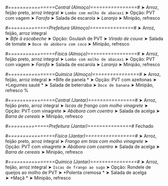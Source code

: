 
*#================Central (Almoço)================#*
➤ Arroz, feijão preto, arroz integral
➤ `Lombo com molho de abacaxi`
➤ Opção: PVT com vagem
➤ *Farofa*
➤ Salada de escarola
➤ *Laranja*
➤ Minipão, refresco

*#==============Prefeitura (Almoço)===============#*
➤ Arroz, feijão, arroz integral  
➤ *Bife à escabeche*
➤ Opção: Goulash de PVT 
➤ *Virado de couve*
➤ Salada de tomate
➤ `Doce de abóbora com coco`
➤ Minipão, refresco

*#================Física (Almoço)=================#*
➤ Arroz, feijão preto, arroz integral
➤ `Lombo com molho de abacaxi`
➤ Opção: PVT com vagem
➤ *Farofa*
➤ Salada de escarola
➤ *Laranja*
➤ Minipão, refresco

*#================Química (Almoço)================#*
➤ Arroz, feijão, arroz integral
➤ *Bife de panela *
➤ Opção: PVT com azeitonas 
➤ *Legumes sauté *
➤ Salada de beterraba 
➤ `Doce de banana`
➤ Minipão, refresco
%

*#================Central (Jantar)================#*
➤ Arroz, feijão preto, arroz integral
➤ *Iscas de frango com molho vinagrete*
➤ Opção: PVT com vinagrete
➤ *Abóbora com coentro*
➤ Salada de acelga
➤ *Barra de cereais*
➤ Minipão, refresco

*#==============Prefeitura (Jantar)===============#*
Fechado

*#================Física (Jantar)=================#*
➤ Arroz, feijão preto, arroz integral
➤ *Frango em tiras com molho vinagrete*
➤ Opção: PVT com vinagrete
➤ *Abóbora com coentro*
➤ Salada de acelga
➤ *Barra de cereais*
➤ Minipão, refresco

*#================Química (Jantar)================#*
➤ Arroz, feijão, arroz integral
➤ `Iscas de frango ao sugo`
➤ Opção: Rondele de queijos ao molho de PVT
➤ *Polenta cremosa *
➤ Salada de acelga  
➤ *Maçã  *
➤ Minipão, refresco
